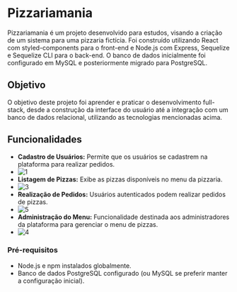 # Pizzariamania

Pizzariamania é um projeto desenvolvido para estudos, visando a criação de um sistema para uma pizzaria fictícia. Foi construído utilizando React com styled-components para o front-end e Node.js com Express, Sequelize e Sequelize CLI para o back-end. O banco de dados inicialmente foi configurado em MySQL e posteriormente migrado para PostgreSQL.

## Objetivo

O objetivo deste projeto foi aprender e praticar o desenvolvimento full-stack, desde a construção da interface do usuário até a integração com um banco de dados relacional, utilizando as tecnologias mencionadas acima.

## Funcionalidades

- **Cadastro de Usuários:** Permite que os usuários se cadastrem na plataforma para realizar pedidos.
- ![1](https://github.com/RuanDevz/pizzariamania3/assets/121466178/a6da0540-8d46-46cc-b0f0-19d31cd273f7)
- **Listagem de Pizzas:** Exibe as pizzas disponíveis no menu da pizzaria.
- ![3](https://github.com/RuanDevz/pizzariamania3/assets/121466178/ac16190f-2caa-4832-b997-67d9b978feff)
- **Realização de Pedidos:** Usuários autenticados podem realizar pedidos de pizzas.
- ![5](https://github.com/RuanDevz/pizzariamania3/assets/121466178/6f23e073-2417-4987-b56e-4df20afb67ca)
- **Administração do Menu:** Funcionalidade destinada aos administradores da plataforma para gerenciar o menu de pizzas.
- ![4](https://github.com/RuanDevz/pizzariamania3/assets/121466178/0593fbed-ad06-4869-ab04-96d7d4c22daf)

### Pré-requisitos

- Node.js e npm instalados globalmente.
- Banco de dados PostgreSQL configurado (ou MySQL se preferir manter a configuração inicial). 
